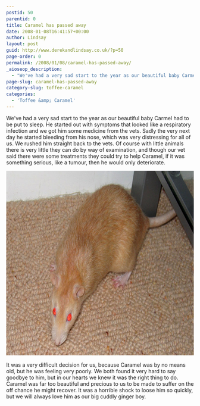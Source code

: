 ```yaml
---
postid: 50
parentid: 0
title: Caramel has passed away
date: 2008-01-08T16:41:57+00:00
author: Lindsay
layout: post
guid: http://www.derekandlindsay.co.uk/?p=50
page-order: 0
permalink: /2008/01/08/caramel-has-passed-away/
_aioseop_description:
  - "We've had a very sad start to the year as our beautiful baby Carmel had to be put to sleep.  He started out with symptoms that looked like a respiratory infection and we got him some medicine from the vets."
page-slug: caramel-has-passed-away
category-slug: toffee-caramel
categories:
  - 'Toffee &amp; Caramel'
---
```

We've had a very sad start to the year as our beautiful baby Carmel had to be put to sleep. He started out with symptoms that looked like a respiratory infection and we got him some medicine from the vets. Sadly the very next day he started bleeding from his nose, which was very distressing for all of us. We rushed him straight back to the vets. Of course with little animals there is very little they can do by way of examination, and though our vet said there were some treatments they could try to help Caramel, if it was something serious, like a tumour, then he would only deteriorate.

<img class="aligncenter size-full wp-image-7628" title="our beautiful rat, Caramel" src="/wp-content/uploads/2008/01/post_9899.jpg" alt="our beautiful rat, Caramel" width="780" height="496" /> 

It was a very difficult decision for us, because Caramel was by no means old, but he was feeling very poorly. We both found it very hard to say goodbye to him, but in our hearts we knew it was the right thing to do. Caramel was far too beautiful and precious to us to be made to suffer on the off chance he might recover. It was a horrible shock to loose him so quickly, but we will always love him as our big cuddly ginger boy.